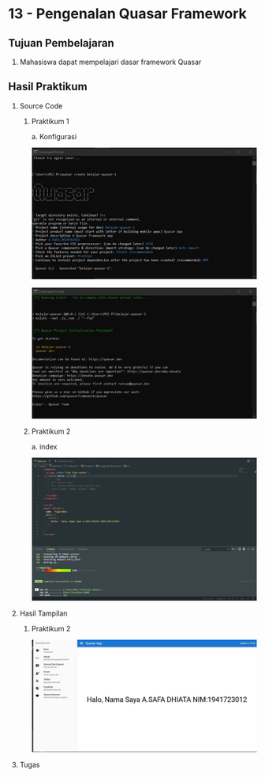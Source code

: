 # 13 - Pengenalan Quasar Framework

## Tujuan Pembelajaran
1. Mahasiswa dapat mempelajari dasar framework Quasar

## Hasil Praktikum

1. Source Code

    1. Praktikum 1

        a. Konfigurasi

        ![SS-1-1-1](img/1/buat1.jpg)

        ![SS-1-1-2](img/1/buat2.jpg)

    2. Praktikum 2

        a. index

        ![SS-1-1-3](img/2/index.jpg)

2. Hasil Tampilan

    1. Praktikum 2

        ![SS-2-1](img/2/hasil2.jpg)

3. Tugas
